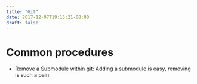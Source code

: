 ```yaml
---
title: "Git"
date: 2017-12-07T19:15:21-08:00
draft: false
---
```


# Common procedures

- [Remove a Submodule within git](https://davidwalsh.name/git-remove-submodule): Adding a submodule is easy, removing is such a pain


